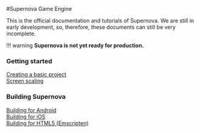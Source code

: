#Supernova Game Engine

This is the official documentation and tutorials of Supernova. We are still in early development, so, therefore, these documents can still be very incomplete.

!!! warning
    **Supernova is not yet ready for production.**

### Getting started

[Creating a basic project](getting-started/creating-a-basic-project)  
[Screen scaling](getting-started/screen-scaling)

### Building Supernova

[Building for Android](building/building-for-android)  
[Building for iOS](buildingbuilding-for-ios)  
[Building for HTML5 (Emscripten)](building/building-for-html5)

